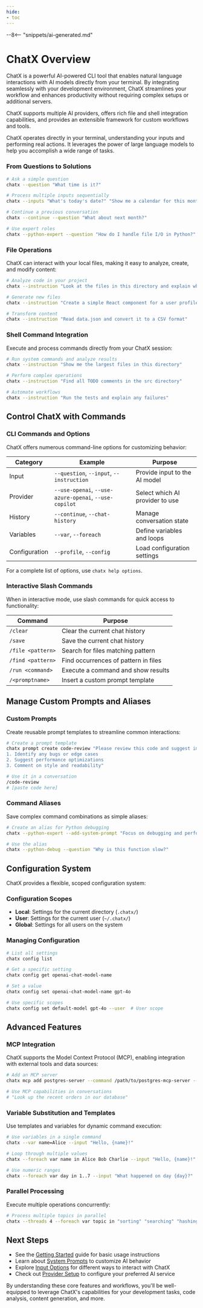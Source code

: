 ```yaml
---
hide:
- toc
---
```


--8<-- "snippets/ai-generated.md"

# ChatX Overview

ChatX is a powerful AI-powered CLI tool that enables natural language interactions with AI models directly from your terminal. By integrating seamlessly with your development environment, ChatX streamlines your workflow and enhances productivity without requiring complex setups or additional servers.

ChatX supports multiple AI providers, offers rich file and shell integration capabilities, and provides an extensible framework for custom workflows and tools.

ChatX operates directly in your terminal, understanding your inputs and performing real actions. It leverages the power of large language models to help you accomplish a wide range of tasks.

### From Questions to Solutions

```bash
# Ask a simple question
chatx --question "What time is it?"

# Process multiple inputs sequentially
chatx --inputs "What's today's date?" "Show me a calendar for this month"

# Continue a previous conversation
chatx --continue --question "What about next month?"

# Use expert roles
chatx --python-expert --question "How do I handle file I/O in Python?"
```

### File Operations

ChatX can interact with your local files, making it easy to analyze, create, and modify content:

```bash
# Analyze code in your project
chatx --instruction "Look at the files in this directory and explain what they do"

# Generate new files
chatx --instruction "Create a simple React component for a user profile"

# Transform content
chatx --instruction "Read data.json and convert it to a CSV format"
```

### Shell Command Integration

Execute and process commands directly from your ChatX session:

```bash
# Run system commands and analyze results
chatx --instruction "Show me the largest files in this directory"

# Perform complex operations
chatx --instruction "Find all TODO comments in the src directory"

# Automate workflows
chatx --instruction "Run the tests and explain any failures"
```

## Control ChatX with Commands

### CLI Commands and Options

ChatX offers numerous command-line options for customizing behavior:

| Category | Example | Purpose |
|----------|---------|---------|
| Input | `--question`, `--input`, `--instruction` | Provide input to the AI model |
| Provider | `--use-openai`, `--use-azure-openai`, `--use-copilot` | Select which AI provider to use |
| History | `--continue`, `--chat-history` | Manage conversation state |
| Variables | `--var`, `--foreach` | Define variables and loops |
| Configuration | `--profile`, `--config` | Load configuration settings |

For a complete list of options, use `chatx help options`.

### Interactive Slash Commands

When in interactive mode, use slash commands for quick access to functionality:

| Command | Purpose |
|---------|---------|
| `/clear` | Clear the current chat history |
| `/save` | Save the current chat history |
| `/file <pattern>` | Search for files matching pattern |
| `/find <pattern>` | Find occurrences of pattern in files |
| `/run <command>` | Execute a command and show results |
| `/<promptname>` | Insert a custom prompt template |

## Manage Custom Prompts and Aliases

### Custom Prompts

Create reusable prompt templates to streamline common interactions:

```bash
# Create a prompt template
chatx prompt create code-review "Please review this code and suggest improvements:
1. Identify any bugs or edge cases
2. Suggest performance optimizations
3. Comment on style and readability"

# Use it in a conversation
/code-review
# [paste code here]
```

### Command Aliases

Save complex command combinations as simple aliases:

```bash
# Create an alias for Python debugging
chatx --python-expert --add-system-prompt "Focus on debugging and performance optimization." --save-alias python-debug

# Use the alias
chatx --python-debug --question "Why is this function slow?"
```

## Configuration System

ChatX provides a flexible, scoped configuration system:

### Configuration Scopes

- **Local**: Settings for the current directory (`.chatx/`)
- **User**: Settings for the current user (`~/.chatx/`)
- **Global**: Settings for all users on the system

### Managing Configuration

```bash
# List all settings
chatx config list

# Get a specific setting
chatx config get openai-chat-model-name

# Set a value
chatx config set openai-chat-model-name gpt-4o

# Use specific scopes
chatx config set default-model gpt-4o --user  # User scope
```

## Advanced Features

### MCP Integration

ChatX supports the Model Context Protocol (MCP), enabling integration with external tools and data sources:

```bash
# Add an MCP server
chatx mcp add postgres-server --command /path/to/postgres-mcp-server --arg --connection-string --arg "postgresql://user:pass@localhost:5432/mydb"

# Use MCP capabilities in conversations
# "Look up the recent orders in our database"
```

### Variable Substitution and Templates

Use templates and variables for dynamic command execution:

```bash
# Use variables in a single command
chatx --var name=Alice --input "Hello, {name}!"

# Loop through multiple values
chatx --foreach var name in Alice Bob Charlie --input "Hello, {name}!"

# Use numeric ranges
chatx --foreach var day in 1..7 --input "What happened on day {day}?"
```

### Parallel Processing

Execute multiple operations concurrently:

```bash
# Process multiple topics in parallel
chatx --threads 4 --foreach var topic in "sorting" "searching" "hashing" "trees" --question "Explain {topic} algorithms"
```

## Next Steps

- See the [Getting Started](../usage/basics.md) guide for basic usage instructions
- Learn about [System Prompts](../tutorials/effective-system-prompts.md) to customize AI behavior
- Explore [Input Options](../usage/input-options.md) for different ways to interact with ChatX
- Check out [Provider Setup](../providers/overview.md) to configure your preferred AI service

By understanding these core features and workflows, you'll be well-equipped to leverage ChatX's capabilities for your development tasks, code analysis, content generation, and more.